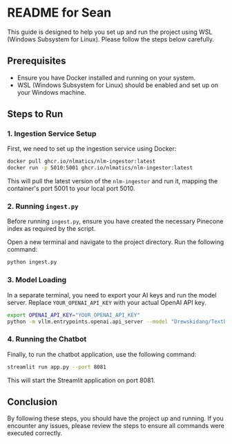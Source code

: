 # README for Sean

This guide is designed to help you set up and run the project using WSL (Windows Subsystem for Linux). Please follow the steps below carefully.

## Prerequisites

- Ensure you have Docker installed and running on your system.
- WSL (Windows Subsystem for Linux) should be enabled and set up on your Windows machine.

## Steps to Run

### 1. Ingestion Service Setup

First, we need to set up the ingestion service using Docker:

```bash
docker pull ghcr.io/nlmatics/nlm-ingestor:latest
docker run -p 5010:5001 ghcr.io/nlmatics/nlm-ingestor:latest
```

This will pull the latest version of the `nlm-ingestor` and run it, mapping the container's port 5001 to your local port 5010.

### 2. Running `ingest.py`

Before running `ingest.py`, ensure you have created the necessary Pinecone index as required by the script.

Open a new terminal and navigate to the project directory. Run the following command:

```bash
python ingest.py
```

### 3. Model Loading

In a separate terminal, you need to export your AI keys and run the model server. Replace `YOUR_OPENAI_API_KEY` with your actual OpenAI API key.

```bash
export OPENAI_API_KEY="YOUR_OPENAI_API_KEY"
python -m vllm.entrypoints.openai.api_server --model "Drewskidang/Textbook_AWQ_DARKSTAR" --quantization awq --enforce-eager --chat-template=chatml --gpu-memory-utilization .7
```

### 4. Running the Chatbot

Finally, to run the chatbot application, use the following command:

```bash
streamlit run app.py --port 8081
```

This will start the Streamlit application on port 8081.

## Conclusion

By following these steps, you should have the project up and running. If you encounter any issues, please review the steps to ensure all commands were executed correctly.